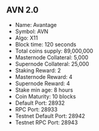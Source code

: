 ## AVN 2.0

- Name: Avantage
- Symbol: AVN
- Algo: X11
- Block time: 120 seconds
- Total coins supply: 89,000,000
- Masternode Collateral: 5,000
- Supernode Collateral: 25,000
- Staking Reward: 2
- Masternode Reward: 4
- Supernode Reward: 4
- Stake min age: 8 hours
- Coin Maturity: 10 blocks
- Default Port: 28932
- RPC Port: 28933
- Testnet Default Port: 28942
- Testnet RPC Port: 28943
